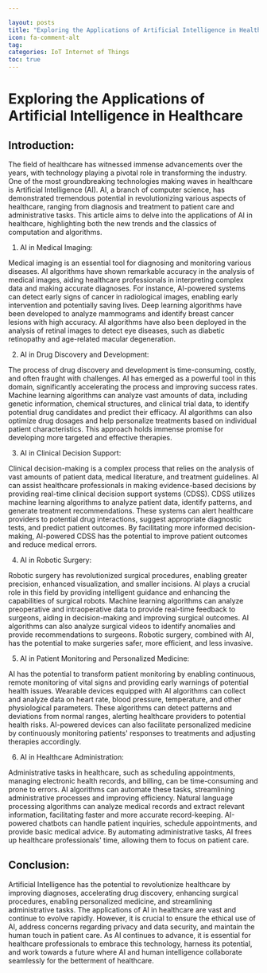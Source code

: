 ```yaml
---

layout: posts
title: "Exploring the Applications of Artificial Intelligence in Healthcare"
icon: fa-comment-alt
tag:      
categories: IoT Internet of Things
toc: true
---
```




# Exploring the Applications of Artificial Intelligence in Healthcare

## Introduction:

The field of healthcare has witnessed immense advancements over the years, with technology playing a pivotal role in transforming the industry. One of the most groundbreaking technologies making waves in healthcare is Artificial Intelligence (AI). AI, a branch of computer science, has demonstrated tremendous potential in revolutionizing various aspects of healthcare, ranging from diagnosis and treatment to patient care and administrative tasks. This article aims to delve into the applications of AI in healthcare, highlighting both the new trends and the classics of computation and algorithms.

1. AI in Medical Imaging:

Medical imaging is an essential tool for diagnosing and monitoring various diseases. AI algorithms have shown remarkable accuracy in the analysis of medical images, aiding healthcare professionals in interpreting complex data and making accurate diagnoses. For instance, AI-powered systems can detect early signs of cancer in radiological images, enabling early intervention and potentially saving lives. Deep learning algorithms have been developed to analyze mammograms and identify breast cancer lesions with high accuracy. AI algorithms have also been deployed in the analysis of retinal images to detect eye diseases, such as diabetic retinopathy and age-related macular degeneration.

2. AI in Drug Discovery and Development:

The process of drug discovery and development is time-consuming, costly, and often fraught with challenges. AI has emerged as a powerful tool in this domain, significantly accelerating the process and improving success rates. Machine learning algorithms can analyze vast amounts of data, including genetic information, chemical structures, and clinical trial data, to identify potential drug candidates and predict their efficacy. AI algorithms can also optimize drug dosages and help personalize treatments based on individual patient characteristics. This approach holds immense promise for developing more targeted and effective therapies.

3. AI in Clinical Decision Support:

Clinical decision-making is a complex process that relies on the analysis of vast amounts of patient data, medical literature, and treatment guidelines. AI can assist healthcare professionals in making evidence-based decisions by providing real-time clinical decision support systems (CDSS). CDSS utilizes machine learning algorithms to analyze patient data, identify patterns, and generate treatment recommendations. These systems can alert healthcare providers to potential drug interactions, suggest appropriate diagnostic tests, and predict patient outcomes. By facilitating more informed decision-making, AI-powered CDSS has the potential to improve patient outcomes and reduce medical errors.

4. AI in Robotic Surgery:

Robotic surgery has revolutionized surgical procedures, enabling greater precision, enhanced visualization, and smaller incisions. AI plays a crucial role in this field by providing intelligent guidance and enhancing the capabilities of surgical robots. Machine learning algorithms can analyze preoperative and intraoperative data to provide real-time feedback to surgeons, aiding in decision-making and improving surgical outcomes. AI algorithms can also analyze surgical videos to identify anomalies and provide recommendations to surgeons. Robotic surgery, combined with AI, has the potential to make surgeries safer, more efficient, and less invasive.

5. AI in Patient Monitoring and Personalized Medicine:

AI has the potential to transform patient monitoring by enabling continuous, remote monitoring of vital signs and providing early warnings of potential health issues. Wearable devices equipped with AI algorithms can collect and analyze data on heart rate, blood pressure, temperature, and other physiological parameters. These algorithms can detect patterns and deviations from normal ranges, alerting healthcare providers to potential health risks. AI-powered devices can also facilitate personalized medicine by continuously monitoring patients' responses to treatments and adjusting therapies accordingly.

6. AI in Healthcare Administration:

Administrative tasks in healthcare, such as scheduling appointments, managing electronic health records, and billing, can be time-consuming and prone to errors. AI algorithms can automate these tasks, streamlining administrative processes and improving efficiency. Natural language processing algorithms can analyze medical records and extract relevant information, facilitating faster and more accurate record-keeping. AI-powered chatbots can handle patient inquiries, schedule appointments, and provide basic medical advice. By automating administrative tasks, AI frees up healthcare professionals' time, allowing them to focus on patient care.

## Conclusion:

Artificial Intelligence has the potential to revolutionize healthcare by improving diagnoses, accelerating drug discovery, enhancing surgical procedures, enabling personalized medicine, and streamlining administrative tasks. The applications of AI in healthcare are vast and continue to evolve rapidly. However, it is crucial to ensure the ethical use of AI, address concerns regarding privacy and data security, and maintain the human touch in patient care. As AI continues to advance, it is essential for healthcare professionals to embrace this technology, harness its potential, and work towards a future where AI and human intelligence collaborate seamlessly for the betterment of healthcare.